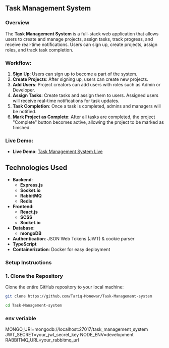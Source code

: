 ## Task Management System

### Overview
The **Task Management System** is a full-stack web application that allows users to create and manage projects, assign tasks, track progress, and receive real-time notifications. Users can sign up, create projects, assign roles, and track task completion.

### Workflow:
1. **Sign Up**: Users can sign up to become a part of the system.
2. **Create Projects**: After signing up, users can create new projects.
3. **Add Users**: Project creators can add users with roles such as Admin or Developer.
4. **Assign Tasks**: Create tasks and assign them to users. Assigned users will receive real-time notifications for task updates.
5. **Task Completion**: Once a task is completed, admins and managers will be notified.
6. **Mark Project as Complete**: After all tasks are completed, the project "Complete" button becomes active, allowing the project to be marked as finished.

### Live Demo:
- **Live Demo**: [Task Management System Live](https://font.toufikhasan.com)
 
## Technologies Used

- **Backend**: 
  - **Express.js**  
  - **Socket.io**  
  - **RabbitMQ**
  - **Redis** 
- **Frontend**: 
  - **React.js**  
  - **SCSS**
  - **Socket.io** 
- **Database**:
  - **mongoDB** 
- **Authentication**:  JSON Web Tokens (JWT) & cookie parser
- **TypeScript**
- **Containerization**: Docker for easy deployment


### Setup Instructions

### 1. Clone the Repository
Clone the entire GitHub repository to your local machine:

```bash
git clone https://github.com/Tariq-Monowar/Task-Management-system
```
```bash
cd Task-Management-system
```

### env veriable 
MONGO_URI=mongodb://localhost:27017/task_management_system
JWT_SECRET=your_jwt_secret_key
NODE_ENV=development
RABBITMQ_URL=your_rabbitmq_url



